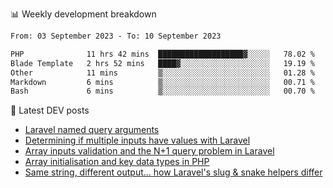 📊 Weekly development breakdown
<!--START_SECTION:waka-->

```txt
From: 03 September 2023 - To: 10 September 2023

PHP              11 hrs 42 mins  ███████████████████▓░░░░░   78.02 %
Blade Template   2 hrs 52 mins   ████▓░░░░░░░░░░░░░░░░░░░░   19.19 %
Other            11 mins         ▒░░░░░░░░░░░░░░░░░░░░░░░░   01.28 %
Markdown         6 mins          ▒░░░░░░░░░░░░░░░░░░░░░░░░   00.71 %
Bash             6 mins          ▒░░░░░░░░░░░░░░░░░░░░░░░░   00.70 %
```

<!--END_SECTION:waka-->

📕 Latest DEV posts
<!-- BLOG-POST-LIST:START -->
- [Laravel named query arguments](https://dev.to/michaelvickersuk/laravel-named-query-arguments-28kd)
- [Determining if multiple inputs have values with Laravel](https://dev.to/michaelvickersuk/determining-if-multiple-inputs-have-values-with-laravel-km6)
- [Array inputs validation and the N+1 query problem in Laravel](https://dev.to/michaelvickersuk/array-inputs-validation-and-the-n1-query-problem-in-laravel-2agb)
- [Array initialisation and key data types in PHP](https://dev.to/michaelvickersuk/array-initialisation-and-key-data-types-in-php-1e5b)
- [Same string, different output... how Laravel&#39;s slug &amp; snake helpers differ](https://dev.to/michaelvickersuk/same-string-different-output-how-laravels-slug-snake-helpers-differ-1ccj)
<!-- BLOG-POST-LIST:END -->
